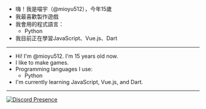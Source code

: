 - 嗨！我是喵宇（@mioyu512），今年15歲
- 我最喜歡製作遊戲
- 我會用的程式語言：
  - Python
- 我目前正在學習JavaScript、Vue.js、Dart

---

- Hi! I'm @mioyu512. I'm 15 years old now.
- I like to make games.
- Programming languages I use:
  - Python
- I'm currently learning JavaScript, Vue.js, and Dart.

---

[![Discord Presence](https://lanyard.cnrad.dev/api/972689581579313192)](https://discord.com/users/972689581579313192)
